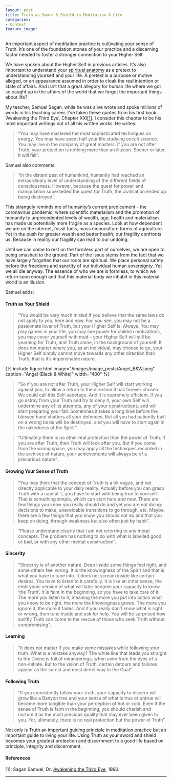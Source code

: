```yaml
---
layout: post
title: Truth as Sword & Shield in Meditation & Life
categories:
- Context
feature_image: 
---
```

An important aspect of meditation practice is cultivating your sense of Truth. It’s one of the foundation stones of your practice and a discerning factor needed to foster a stronger connection to your Higher Self. 

We have spoken about the Higher Self in previous articles. It’s also important to understand your [spiritual anatomy]( https://petertwigg.com/context/2020/03/01/physical-and-spiritual-bodies-in-meditation/) as a pretext to understanding yourself and your life. A pretext is a purpose or motive alleged, or an appearance assumed in order to cloak the real intention or state of affairs. And isn’t that a great allegory for human life where we got so caught up in the affairs of the world that we forgot the important things about life? 

My teacher, Samuel Sagan, while he was alive wrote and spoke millions of words in his teaching career. I’ve taken these quotes from his first book, ‘Awakening the Third Eye’, Chapter XXI<a href="#[1]">[1]</a>. I consider this chapter to be his most important writings out of all his written works. He writes: 

<blockquote cite="">
  <p>“You may have mastered the most sophisticated techniques on energy. You may have spent half your life studying occult science. You may live in the company of great masters. If you are not after Truth, your protection is nothing more than an illusion. Sooner or later, it will fall”.</p>
</blockquote>

Samuel also comments: 
<blockquote cite="">
	<p>“In the distant past of humankind, humanity had reached an extraordinary level of understanding of the different fields of consciousness. However, because the quest for power and manipulation superseded the quest for Truth, the civilisation ended up being destroyed”. </p>
</blockquote>

This strangely reminds me of humanity’s current predicament - the coronavirus pandemic, where scientific materialism and the promotion of humanity to unprecedented levels of wealth, age, health and materialism has made us potentially more fragile as a species. Look at how dependent we are on the internet, fossil fuels, mass monoculture forms of agriculture. Yet in the push for greater wealth and better health, our fragility confronts us. Because in reality our fragility can lead to our undoing. 

Until we can come to rest on the formless part of ourselves, we are open to being smashed to the ground. Part of the issue stems from the fact that we have largely forgotten that our roots are spiritual. We place personal safety before the freedoms and sanctity of our individual human sovereignty. Yet we all die anyway. The essence of who we are is formless, to which we return soon enough and that this material body we inhabit in this material world is an illusion.

Samuel adds: 

#### Truth as Your Shield

<blockquote cite="">
  		<p>“You would be very much misled if you believe that the same laws do not apply to you, here and now. For, you see, you may not be a passionate lover of Truth, but your Higher Self is. Always. You may play games in your life, you may see power for childish motivations, you may cover yourself with mud – your Higher Self will still be yearning for Truth, and Truth alone, in the background of yourself. It does not matter where you, as an individual, may choose to go, your Higher Self simply cannot move towards any other direction than Truth, that is it’s imperishable nature.</p> 
</blockquote>
{% include figure.html image="/images/image_posts/Angel_B&W.jpeg" caption="Angel (Black & White)" width="400" %}
<blockquote cite="">
		<p>"So if you are not after Truth, your Higher Self will start working against you, to allow a return to the direction It has forever chosen. We could call this Self-sabotage. And it is supremely efficient. If you go astray from your Truth and try to deny it, your own Self will undermine any of its attempts, any of your constructions, and will start preparing your fall. Sometimes it takes a long time before the blessed hand shatters all your defences. But all you had patiently built on a wrong basis will be destroyed, and you will have to start again in the nakedness of the Spirit”.</p>
</blockquote>

<blockquote cite="">
		<p>“Ultimately there is no other real protection than the power of Truth. If you are after Truth, then Truth will look after you. But if you come from the wrong space, you may apply all the techniques recorded in the archives of nature, your achievements will always be of a precarious nature”.</p>
</blockquote>

#### Growing Your Sense of Truth
<blockquote cite="">
		<p>“You may think that the concept of Truth is a bit vague, and not directly applicable to your daily reality. Actually before you can grasp Truth with a capital T, you have to start with being true to yourself. That is something simple, which can start here and now. There are few things you know you really should do and yet you are not doing: decisions to make, unavoidable transitions to go through, etc. Maybe, there are a few things that you know you should not do and that you keep on doing, through weakness but also often just by habit”.</p>
</blockquote>

<blockquote cite="">
		<p>“Please understand clearly that I am not referring to any moral concepts. The problem has nothing to do with what is labelled good or bad, or with any other mental construction”.</p>
</blockquote>

#### Sincerity
<blockquote cite="">
		<p>“Sincerity is of another nature. Deep inside some things feel right, and some others feel wrong. It is the knowingness of the Spirit and that is what you have to tune into. It does not scream inside like certain desires. You have to listen to it carefully. It is like an inner sense, the embryonic version of what will later become your capacity to know ‘the Truth’. It is faint in the beginning, so you have to take care of it. The more you listen to it, meaning the more you put into action what you know to be right, the more the knowingness grows. The more you ignore it, the more it fades. And if you really don’t know what is right or wrong, then tune inside and ask for help. You will be surprised how swiftly Truth can come to the rescue of those who seek Truth without compromising”.</p>
</blockquote>

#### Learning
<blockquote cite="">
	<p>“It does not matter if you make some mistakes while following your truth. What is a mistake anyway? The white line that leads you straight to the Divine is full of meanderings, when seen from the eyes of a non-initiate. But to the vision of Truth, certain detours and failures appear as the surest and most direct way to the Goal”.</p>
</blockquote>

#### Following Truth
<blockquote cite="">
	<p>“If you consistently follow your truth, your capacity to discern will grow like a Banyon tree and your sense of what is true or untrue will become more tangible than your perception of hot or cold. Even if the sense of Truth is faint in the beginning, you should cherish and nurture it as the most precious quality that may ever been given to you. For, ultimately, there is no real protection but the power of Truth”. </p>
</blockquote>

Not only is Truth an important guiding principle in meditation practice but an important guide to living your life. Using Truth as your sword and shield becomes your greatest protection and discernment to a good life based on principle, integrity and discernment. 

#### References
<a id="[1]">[1]:</a> Sagan Samuel, Dr: 
[Awakening the Third Eye](https://www.amazon.com/dp/098895480X/ref=cm_sw_r_em_tau_c_uiI0EbBSKDXDY), 1990.

--- 


